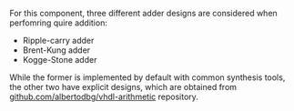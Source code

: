 For this component, three different adder designs are considered when perfomring quire addition:
* Ripple-carry adder
* Brent-Kung adder
* Kogge-Stone adder

While the former is implemented by default with common synthesis tools, the other two have explicit designs, which are obtained from [github.com/albertodbg/vhdl-arithmetic](https://github.com/albertodbg/vhdl-arithmetic) repository.
